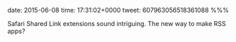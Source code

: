 date: 2015-06-08
time: 17:31:02+0000
tweet: 607963056518361088
%%%

Safari Shared Link extensions sound intriguing. The new way to make RSS apps?
